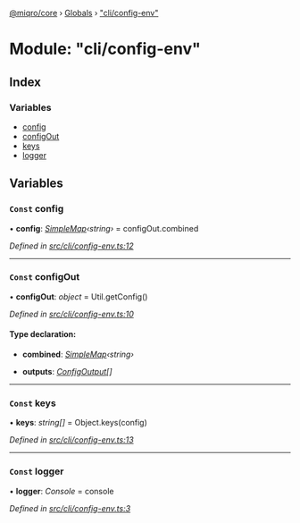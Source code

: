 [@miqro/core](../README.md) › [Globals](../globals.md) › ["cli/config-env"](_cli_config_env_.md)

# Module: "cli/config-env"

## Index

### Variables

* [config](_cli_config_env_.md#const-config)
* [configOut](_cli_config_env_.md#const-configout)
* [keys](_cli_config_env_.md#const-keys)
* [logger](_cli_config_env_.md#const-logger)

## Variables

### `Const` config

• **config**: *[SimpleMap](../interfaces/_util_util_.simplemap.md)‹string›* = configOut.combined

*Defined in [src/cli/config-env.ts:12](https://github.com/claukers/miqro-core/blob/f2fd61b/src/cli/config-env.ts#L12)*

___

### `Const` configOut

• **configOut**: *object* = Util.getConfig()

*Defined in [src/cli/config-env.ts:10](https://github.com/claukers/miqro-core/blob/f2fd61b/src/cli/config-env.ts#L10)*

#### Type declaration:

* **combined**: *[SimpleMap](../interfaces/_util_util_.simplemap.md)‹string›*

* **outputs**: *[ConfigOutput](_util_util_.md#configoutput)[]*

___

### `Const` keys

• **keys**: *string[]* = Object.keys(config)

*Defined in [src/cli/config-env.ts:13](https://github.com/claukers/miqro-core/blob/f2fd61b/src/cli/config-env.ts#L13)*

___

### `Const` logger

• **logger**: *Console* = console

*Defined in [src/cli/config-env.ts:3](https://github.com/claukers/miqro-core/blob/f2fd61b/src/cli/config-env.ts#L3)*
